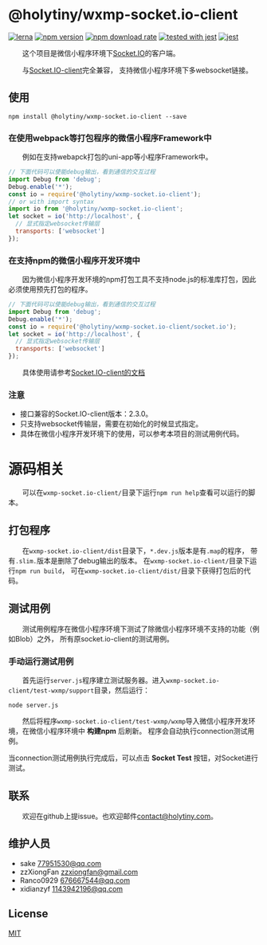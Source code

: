 
# @holytiny/wxmp-socket.io-client

[![lerna](https://img.shields.io/badge/maintained%20with-lerna-cc00ff.svg)](https://lerna.js.org/)
[![npm version](https://img.shields.io/npm/v/@holytiny/wxmp-socket.io-client)](https://www.npmjs.com/package/@holytiny/wxmp-socket.io-client)
[![npm download rate](https://img.shields.io/npm/dw/@holytiny/wxmp-socket.io-client)](https://www.npmjs.com/package/@holytiny/wxmp-socket.io-client)
[![tested with jest](https://img.shields.io/badge/tested_with-jest-99424f.svg)](https://github.com/facebook/jest)
[![jest](https://jestjs.io/img/jest-badge.svg)](https://github.com/facebook/jest)

&emsp;&emsp;这个项目是微信小程序环境下[Socket.IO](http://github.com/socketio/socket.io)的客户端。

&emsp;&emsp;与[Socket.IO-client](https://socket.io/docs/client-api/)完全兼容，
支持微信小程序环境下多websocket链接。

## 使用
```shell script
npm install @holytiny/wxmp-socket.io-client --save
```
### 在使用webpack等打包程序的微信小程序Framework中
&emsp;&emsp;例如在支持webapck打包的uni-app等小程序Framework中。
```js
// 下面代码可以使能debug输出，看到通信的交互过程
import Debug from 'debug';
Debug.enable('*');
const io = require('@holytiny/wxmp-socket.io-client');
// or with import syntax
import io from '@holytiny/wxmp-socket.io-client';
let socket = io('http://localhost', {
  // 显式指定websocket传输层
  transports: ['websocket']
});
```

### 在支持npm的微信小程序开发环境中
&emsp;&emsp;因为微信小程序开发环境的npm打包工具不支持node.js的标准库打包，因此必须使用预先打包的程序。
```js
// 下面代码可以使能debug输出，看到通信的交互过程
import Debug from 'debug';
Debug.enable('*');
const io = require('@holytiny/wxmp-socket.io-client/socket.io');
let socket = io('http://localhost', {
  // 显式指定websocket传输层
  transports: ['websocket']
});
```

&emsp;&emsp;具体使用请参考[Socket.IO-client的文档](https://socket.io/docs/client-api/)

### 注意

- 接口兼容的Socket.IO-client版本：2.3.0。
- 只支持websocket传输层，需要在初始化的时候显式指定。
- 具体在微信小程序开发环境下的使用，可以参考本项目的测试用例代码。

# 源码相关

&emsp;&emsp;可以在`wxmp-socket.io-client/`目录下运行`npm run help`查看可以运行的脚本。

## 打包程序

&emsp;&emsp;在`wxmp-socket.io-client/dist`目录下，`*.dev.js`版本是有`.map`的程序，
带有`.slim.`版本是删除了debug输出的版本。
在`wxmp-socket.io-client/`目录下运行`npm run build`，
可在`wxmp-socket.io-client/dist/`目录下获得打包后的代码。

## 测试用例

&emsp;&emsp;测试用例程序在微信小程序环境下测试了除微信小程序环境不支持的功能（例如Blob）之外，
所有原socket.io-client的测试用例。

### 手动运行测试用例

&emsp;&emsp;首先运行`server.js`程序建立测试服务器。进入`wxmp-socket.io-client/test-wxmp/support`目录，然后运行：
```shell script
node server.js
```

&emsp;&emsp;然后将程序`wxmp-socket.io-client/test-wxmp/wxmp`导入微信小程序开发环境，在微信小程序环境中 **构建npm** 后刷新。
程序会自动执行connection测试用例。

当connection测试用例执行完成后，可以点击 **Socket Test** 按钮，对Socket进行测试。


## 联系
&emsp;&emsp;欢迎在github上提issue。也欢迎邮件<contact@holytiny.com>。

## 维护人员
- sake <77951530@qq.com>
- zzXiongFan <zzxiongfan@gmail.com>
- Ranco0929 <676667544@qq.com>
- xidianzyf <1143942196@qq.com>

## License

[MIT](/LICENSE)
